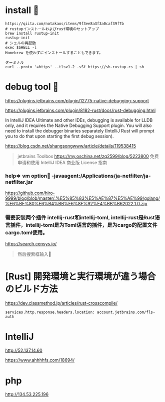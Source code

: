 # install 🔴
```
https://qiita.com/notakaos/items/9f3ee8a3f3a0caf39f7b
# rustupインストールおよびrust環境のセットアップ
brew install rustup-init
rustup-init
# シェルの再起動
exec $SHELL -l
Homebrew を使わずにインストールすることもできます。

ターミナル
curl --proto '=https' --tlsv1.2 -sSf https://sh.rustup.rs | sh
```
# debug tool 🔴
https://plugins.jetbrains.com/plugin/12775-native-debugging-support

https://plugins.jetbrains.com/plugin/8182-rust/docs/rust-debugging.html

In IntelliJ IDEA Ultimate and other IDEs, debugging is available for LLDB only, and it requires the Native Debugging Support plugin. You will also need to install the debugger binaries separately (IntelliJ Rust will prompt you to do that upon starting the first debug session).


https://blog.csdn.net/shangsongwww/article/details/119538415

> jetbrains Toolbox
https://my.oschina.net/zq2599/blog/5223800 免费申请和使用 IntelliJ IDEA 商业版 License 指南

### help=> vm option🔴 -javaagent:/Applications/ja-netfilter/ja-netfilter.jar

https://github.com/hiro-9999/blog/blob/master/.%E5%85%83%E5%AE%87%E5%AE%99/golang/%E6%BF%80%E6%B4%BB%E6%8F%92%E4%BB%B62022.1.0.zip

### 需要安装两个插件 intellij-rust和intellij-toml, intellij-rust是Rust语言插件，intellij-toml是为Toml语言的插件，是为cargo的配置文件cargo.toml使用。
https://search.censys.io/

>然后搜索框输入🔴

# [Rust] 開発環境と実行環境が違う場合のビルド方法
https://dev.classmethod.jp/articles/rust-crosscompile/

```
services.http.response.headers.location: account.jetbrains.com/fls-auth
```
# IntelliJ
http://52.137.14.60

https://www.ahhhhfs.com/18694/

# php 
http://134.53.225.196





